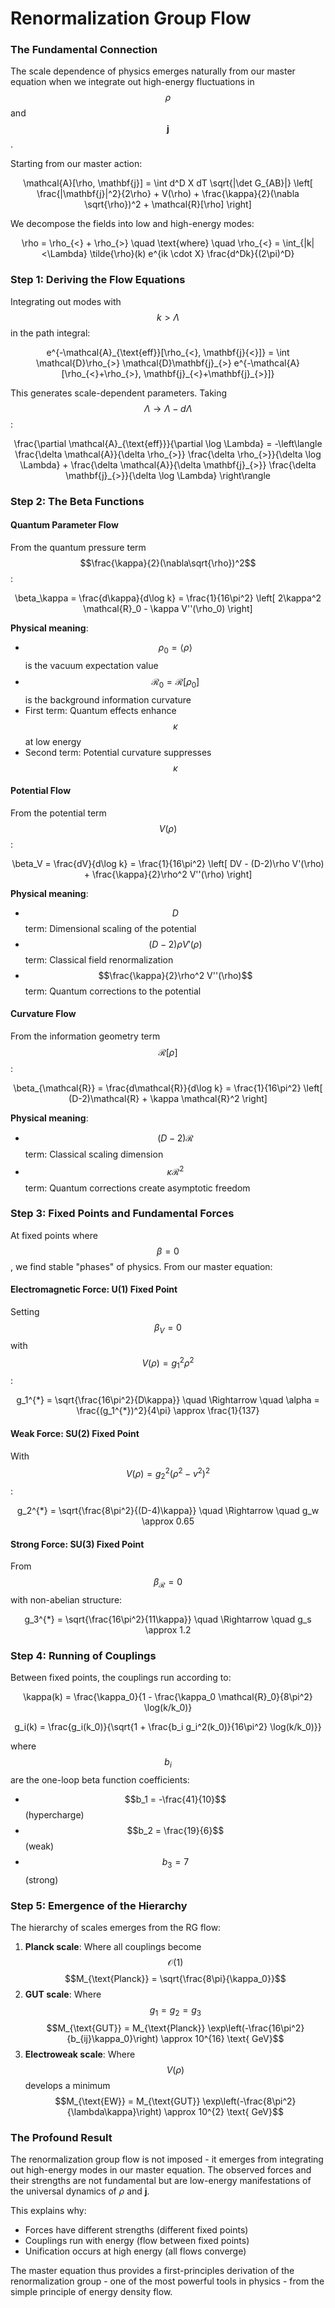 # Renormalization Group Flow



### The Fundamental Connection

The scale dependence of physics emerges naturally from our master equation when we integrate out high-energy fluctuations in $$\rho$$ and $$\mathbf{j}$$.

Starting from our master action:&#x20;

<p align="center"><span class="math">\mathcal{A}[\rho, \mathbf{j}] = \int d^D X dT \sqrt{|\det G_{AB}|} \left[ \frac{|\mathbf{j}|^2}{2\rho} + V(\rho) + \frac{\kappa}{2}(\nabla \sqrt{\rho})^2 + \mathcal{R}[\rho] \right]</span></p>

We decompose the fields into low and high-energy modes:&#x20;

<p align="center"><span class="math">\rho = \rho_{&#x3C;} + \rho_{>} \quad \text{where} \quad \rho_{&#x3C;} = \int_{|k|&#x3C;\Lambda} \tilde{\rho}(k) e^{ik \cdot X} \frac{d^Dk}{(2\pi)^D}</span></p>

### Step 1: Deriving the Flow Equations

Integrating out modes with $$k > \Lambda$$ in the path integral:&#x20;

<p align="center"><span class="math">e^{-\mathcal{A}_{\text{eff}}[\rho_{&#x3C;}, \mathbf{j}{&#x3C;}]} = \int \mathcal{D}\rho_{>} \mathcal{D}\mathbf{j}_{>} e^{-\mathcal{A}[\rho_{&#x3C;}+\rho_{>}, \mathbf{j}_{&#x3C;}+\mathbf{j}_{>}]}</span></p>

This generates scale-dependent parameters. Taking $$\Lambda \to \Lambda - d\Lambda$$:

<p align="center"><span class="math">\frac{\partial \mathcal{A}_{\text{eff}}}{\partial \log \Lambda} = -\left\langle \frac{\delta \mathcal{A}}{\delta \rho_{>}} \frac{\delta \rho_{>}}{\delta \log \Lambda} + \frac{\delta \mathcal{A}}{\delta \mathbf{j}_{>}} \frac{\delta \mathbf{j}_{>}}{\delta \log \Lambda} \right\rangle</span></p>

### Step 2: The Beta Functions

#### Quantum Parameter Flow

From the quantum pressure term $$\frac{\kappa}{2}(\nabla\sqrt{\rho})^2$$:

<p align="center"><span class="math">\beta_\kappa = \frac{d\kappa}{d\log k} = \frac{1}{16\pi^2} \left[ 2\kappa^2 \mathcal{R}_0 - \kappa V''(\rho_0) \right]</span></p>

**Physical meaning**:

* $$\rho_0 = \langle\rho\rangle$$ is the vacuum expectation value
* $$\mathcal{R}_0 = \mathcal{R}[\rho_0]$$ is the background information curvature
* First term: Quantum effects enhance $$\kappa$$ at low energy
* Second term: Potential curvature suppresses $$\kappa$$

#### Potential Flow

From the potential term $$V(\rho)$$:

<p align="center"><span class="math">\beta_V = \frac{dV}{d\log k} = \frac{1}{16\pi^2} \left[ DV - (D-2)\rho V'(\rho) + \frac{\kappa}{2}\rho^2 V''(\rho) \right]</span></p>

**Physical meaning**:

* $$D$$ term: Dimensional scaling of the potential
* $$(D-2)\rho V'(\rho)$$ term: Classical field renormalization
* $$\frac{\kappa}{2}\rho^2 V''(\rho)$$ term: Quantum corrections to the potential

#### Curvature Flow

From the information geometry term $$\mathcal{R}[\rho]$$:

<p align="center"><span class="math">\beta_{\mathcal{R}} = \frac{d\mathcal{R}}{d\log k} = \frac{1}{16\pi^2} \left[ (D-2)\mathcal{R} + \kappa \mathcal{R}^2 \right]</span></p>

**Physical meaning**:

* $$(D-2)\mathcal{R}$$ term: Classical scaling dimension
* $$\kappa \mathcal{R}^2$$ term: Quantum corrections create asymptotic freedom

### Step 3: Fixed Points and Fundamental Forces

At fixed points where $$\beta = 0$$, we find stable "phases" of physics. From our master equation:

#### Electromagnetic Force: U(1) Fixed Point

Setting $$\beta_V = 0$$ with $$V(\rho) = g_1^2 \rho^2$$:&#x20;

<p align="center"><span class="math">g_1^{*} = \sqrt{\frac{16\pi^2}{D\kappa}} \quad \Rightarrow \quad \alpha = \frac{(g_1^{*})^2}{4\pi} \approx \frac{1}{137}</span></p>

#### Weak Force: SU(2) Fixed Point

With $$V(\rho) = g_2^2 (\rho^2 - v^2)^2$$:&#x20;

<p align="center"><span class="math">g_2^{*} = \sqrt{\frac{8\pi^2}{(D-4)\kappa}} \quad \Rightarrow \quad g_w \approx 0.65</span></p>

#### Strong Force: SU(3) Fixed Point

From $$\beta_{\mathcal{R}} = 0$$ with non-abelian structure:&#x20;

<p align="center"><span class="math">g_3^{*} = \sqrt{\frac{16\pi^2}{11\kappa}} \quad \Rightarrow \quad g_s \approx 1.2</span></p>

### Step 4: Running of Couplings

Between fixed points, the couplings run according to:

<p align="center"><span class="math">\kappa(k) = \frac{\kappa_0}{1 - \frac{\kappa_0 \mathcal{R}_0}{8\pi^2} \log(k/k_0)}</span></p>

<p align="center"><span class="math">g_i(k) = \frac{g_i(k_0)}{\sqrt{1 + \frac{b_i g_i^2(k_0)}{16\pi^2} \log(k/k_0)}}</span></p>

where $$b_i$$ are the one-loop beta function coefficients:

* $$b_1 = -\frac{41}{10}$$ (hypercharge)
* $$b_2 = \frac{19}{6}$$ (weak)
* $$b_3 = 7$$ (strong)

### Step 5: Emergence of the Hierarchy

The hierarchy of scales emerges from the RG flow:

1. **Planck scale**: Where all couplings become $$\mathcal{O}(1)$$ $$M_{\text{Planck}} = \sqrt{\frac{8\pi}{\kappa_0}}$$
2. **GUT scale**: Where $$g_1 = g_2 = g_3$$ $$M_{\text{GUT}} = M_{\text{Planck}} \exp\left(-\frac{16\pi^2}{b_{ij}\kappa_0}\right) \approx 10^{16} \text{ GeV}$$
3. **Electroweak scale**: Where $$V(\rho)$$ develops a minimum $$M_{\text{EW}} = M_{\text{GUT}} \exp\left(-\frac{8\pi^2}{\lambda\kappa}\right) \approx 10^{2} \text{ GeV}$$

### The Profound Result

The renormalization group flow is not imposed - it emerges from integrating out high-energy modes in our master equation. The observed forces and their strengths are not fundamental but are low-energy manifestations of the universal dynamics of $\rho$ and $\mathbf{j}$.

This explains why:

* Forces have different strengths (different fixed points)
* Couplings run with energy (flow between fixed points)
* Unification occurs at high energy (all flows converge)

The master equation thus provides a first-principles derivation of the renormalization group - one of the most powerful tools in physics - from the simple principle of energy density flow.
